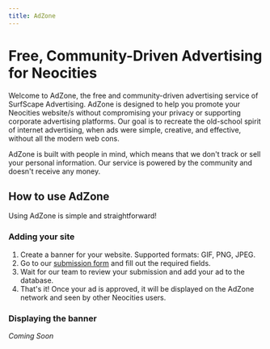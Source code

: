 ```yaml
---
title: AdZone
---
```


# Free, Community-Driven Advertising for Neocities

Welcome to AdZone, the free and community-driven advertising service of SurfScape Advertising. AdZone is designed to help you promote your Neocities website/s without compromising your privacy or supporting corporate advertising platforms. Our goal is to recreate the old-school spirit of internet advertising, when ads were simple, creative, and effective, without all the modern web cons.

AdZone is built with people in mind, which means that we don't track or sell your personal information. Our service is powered by the community and doesn't receive any money.

## How to use AdZone

Using AdZone is simple and straightforward!

### Adding your site

1. Create a banner for your website. Supported formats: GIF, PNG, JPEG.
2. Go to our [submission form](/adzone/join) and fill out the required fields.
3. Wait for our team to review your submission and add your ad to the database.
4. That's it! Once your ad is approved, it will be displayed on the AdZone network and seen by other Neocities users.

### Displaying the banner

_Coming Soon_

